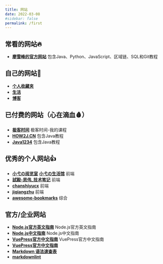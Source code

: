 ```yaml
---
title: 网站
date: 2022-03-08
#sidebar: false
permalink: /first
---
```


## 常看的网站🔥

- [**廖雪峰的官方网站**](https://www.liaoxuefeng.com/) 包含Java、Python、JavaScript、区域链、SQL和Git教程

## 自己的网站💪

- [**个人收藏夹**](https://linshanzeng.github.io/)
- [**生活**](https://linshanzeng.github.io/life/)
- [**博客**](https://linshanzeng.github.io/blog/)

## 已付费的网站（心在滴血🩸）

- [**极客时间**](https://time.geekbang.org/dashboard/course) 极客时间-我的课程
- [**HOW2J.CN**](https://how2j.cn/) 包含Java教程
- [**Java1234**](http://www.java1234.com/) 包含Java教程

## 优秀的个人网站👍

- [**小弋の阅览室**](https://lovelijunyi.gitee.io/blog) [**小弋の生活馆**](https://lovelijunyi.gitee.io/) 前端
- [**試毅-思伟_技术笔记**](https://zhousiwei.gitee.io/ibooks/opensource) 前端
- [**chanshiyucx**](https://chanshiyu.gitbook.io/blog) 前端
- [**jiqiangzhu**](https://jiqiangzhu.github.io/) 前端
- [**awesome-bookmarks**](https://panjiachen.github.io/awesome-bookmarks) 综合

## 官方/企业网站

- [**Node.js官方英文指南**](https://nodejs.dev/learn) Node.js官方英文指南
- [**Node.js中文指南**](http://nodejs.cn/learn) Node.js中文指南
- [**VuePress官方中文指南**](https://vuepress.vuejs.org/zh/guide/) VuePress官方中文指南
- [**VuePress官方中文指南**](https://vuepress.vuejs.org/zh/guide/)
- [**Markdown 语法速查表**](https://www.markdown.xyz/cheat-sheet/)
- [**markdownlint**](https://github.com/DavidAnson/markdownlint/blob/v0.25.1/doc/Rules.md)